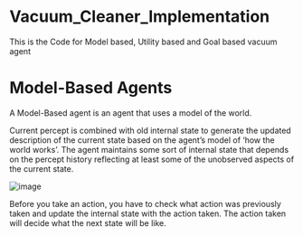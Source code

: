 # Vacuum_Cleaner_Implementation
This is the Code for Model based, Utility based and Goal based vacuum agent

# Model-Based Agents

A Model-Based agent is an agent that uses a model of the world.

Current percept is combined with old internal state to generate the updated description of the current state based on the agent’s model of ‘how the world works’. The agent maintains some sort of internal state that depends on the percept history reflecting at least some of the unobserved aspects of the current state.

![image](https://github.com/user-attachments/assets/7bc914a8-bb11-48a2-a568-890129716537)

Before you take an action, you have to check what action was previously taken and update the internal state with the action taken. The action taken will decide what the next state will be like.



